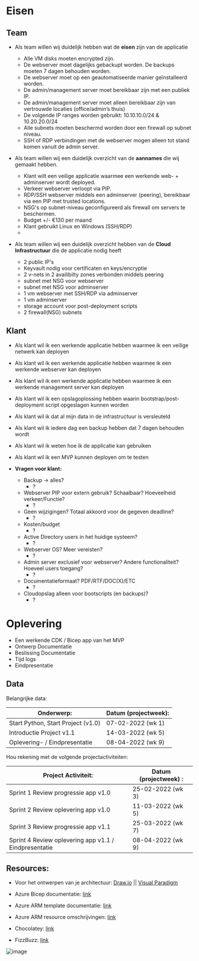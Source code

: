 # Eisen

## Team

- Als team willen wij duidelijk hebben wat de **eisen** zijn van de applicatie

    - Alle VM disks moeten encrypted zijn.
    - De webserver moet dagelijks gebackupt worden. De backups moeten 7 dagen behouden worden.
    - De webserver moet op een geautomatiseerde manier geïnstalleerd worden.
    - De admin/management server moet bereikbaar zijn met een publiek IP.
    - De admin/management server moet alleen bereikbaar zijn van vertrouwde locaties (office/admin’s thuis)
    - De volgende IP ranges worden gebruikt: 10.10.10.0/24 & 10.20.20.0/24
    - Alle subnets moeten beschermd worden door een firewall op subnet niveau.
    - SSH of RDP verbindingen met de webserver mogen alleen tot stand komen vanuit de admin server.

- Als team willen wij een duidelijk overzicht van de **aannames** die wij gemaakt hebben.

    - Klant wilt een veilige applicatie waarmee een werkende web- + adminserver wordt deployed.
    - Verkeer webserver verloopt via PIP.
    - RDP/SSH webserver middels een adminserver (peering), bereikbaar via een PIP met trusted locations.
    - NSG's op subnet-niveau geconfigureerd als firewall om servers te beschermen.
    - Budget +/- €130 per maand
    - Klant gebruikt Linux en Windows (SSH/RDP)
    - 
    
- Als team willen wij een duidelijk overzicht hebben van de **Cloud Infrastructuur** die de applicatie nodig heeft

    - 2 public IP's
    - Keyvault nodig voor certificaten en keys/encryptie
    - 2 v-nets in 2 availibilty zones verbonden middels peering
    - subnet met NSG voor webserver
    - subnet met NSG voor adminserver
    - 1 vm webserver met SSH/RDP via adminserver
    - 1 vm adminserver
    - storage account voor post-deployment scripts
    - 2 firewall(NSG) subnets

## Klant
- Als klant wil ik een werkende applicatie hebben waarmee ik een veilige netwerk kan deployen
- Als klant wil ik een werkende applicatie hebben waarmee ik een werkende webserver kan deployen
- Als klant wil ik een werkende applicatie hebben waarmee ik een werkende management server kan deployen
- Als klant wil ik een opslagoplossing hebben waarin bootstrap/post-deployment script opgeslagen kunnen worden
- Als klant wil ik dat al mijn data in de infrastructuur is versleuteld
- Als klant wil ik iedere dag een backup hebben dat 7 dagen behouden wordt
- Als klant wil ik weten hoe ik de applicatie kan gebruiken
- Als klant wil ik een MVP kunnen deployen om te testen

- **Vragen voor klant:**
    - Backup -> alles?
        - ?
    - Webserver PIP voor extern gebruik? Schaalbaar? Hoeveelheid verkeer/Functie?
        - ?
    - Geen wijzigingen? Totaal akkoord voor de gegeven deadline?
        - ?
    - Kosten/budget
        - ?
    - Active Directory users in het huidige systeem?
        - ?
    - Webserver OS? Meer vereisten?
        - ?
    - Admin server exclusief voor webserver? Andere functionaliteit? Hoeveel users toegang?
        - ?
    - Documentatieformaat? PDF/RTF/DOC(X)/ETC
        - ?
    - Cloudopslag alleen voor bootscripts (en backups)?
        - ?

# Oplevering

- Een werkende CDK / Bicep app van het MVP
- Ontwerp Documentatie
- Beslissing Documentatie
- Tijd logs
- Eindpresentatie

## Data

Belangrijke data:

| Onderwerp: | Datum (projectweek): |
| --- | --- |
|Start Python, Start Project (v1.0) | 07-02-2022 (wk 1)|
|Introductie Project v1.1 | 14-03-2022 (wk 5)|
|Oplevering- / Eindpresentatie | 08-04-2022 (wk 9)|

Hou rekening met de volgende projectactiviteiten:

|Project Activiteit:|Datum (projectweek) :|
| --- | --- |
|Sprint 1 Review progressie app v1.0 | 25-02-2022 (wk 3)|
|Sprint 2 Review oplevering app v1.0 | 11-03-2022 (wk 5)|
|Sprint 3 Review progressie app v1.1 | 25-03-2022 (wk 7)|
|Sprint 4 Review oplevering app v1.1 / Eindpresentatie | 08-04-2022 (wk 9)|

## Resources:

- Voor het ontwerpen van je architectuur: [Draw.io](https://draw.io) || [Visual Paradigm](https://online.visual-paradigm.com/diagrams/templates/azure-architecture-diagram/)

- Azure Bicep documentatie: [link](https://docs.microsoft.com/nl-nl/azure/azure-resource-manager/bicep/)

- Azure ARM template documentatie: [link](https://docs.microsoft.com/nl-nl/azure/azure-resource-manager/templates/)

- Azure ARM resource omschrijvingen: [link](https://docs.microsoft.com/en-us/azure/templates/)

- Chocolatey: [link](https://chocolatey.org/install)

- FizzBuzz: [link](https://github.com/EnterpriseQualityCoding/FizzBuzzEnterpriseEdition)

![image](../00_includes/PRJ/Azure.png)